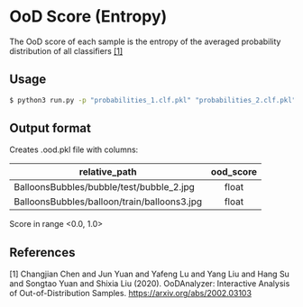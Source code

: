 # OoD Score (Entropy)

The OoD score of each sample is the entropy of the averaged probability distribution of all classifiers [[1]](#1)

## Usage

```bash
$ python3 run.py -p "probabilities_1.clf.pkl" "probabilities_2.clf.pkl" "probabilities_n.clf.pkl"
```


## Output format

Creates .ood.pkl file with columns: 

| relative_path                               | ood_score |
|---------------------------------------------|:---------:|
| BalloonsBubbles/bubble/test/bubble_2.jpg    |   float   |
| BalloonsBubbles/balloon/train/balloons3.jpg |   float   |

Score in range <0.0, 1.0>

## References
<a id="1">[1]</a> 
Changjian Chen and Jun Yuan and Yafeng Lu and Yang Liu and Hang Su and Songtao Yuan and Shixia Liu (2020). 
OoDAnalyzer: Interactive Analysis of Out-of-Distribution Samples. https://arxiv.org/abs/2002.03103